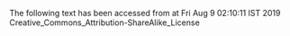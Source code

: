 The following text has been accessed from at Fri Aug 9 02:10:11 IST 2019
Creative_Commons_Attribution-ShareAlike_License
